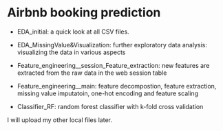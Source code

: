 # Airbnb booking prediction
- EDA_initial: a quick look at all CSV files.

- EDA_MissingValue&Visualization: further exploratory data analysis: visualizing the data in various aspects

- Feature_engineering__session_Feature_extraction: new features are extracted from the raw data in the web session table

- Feature_engineering__main: feature decompostion, feature extraction, missing value imputatoin, one-hot encoding and feature scaling

- Classifier_RF: random forest classifier with k-fold cross validation

I will upload my other local files later.
